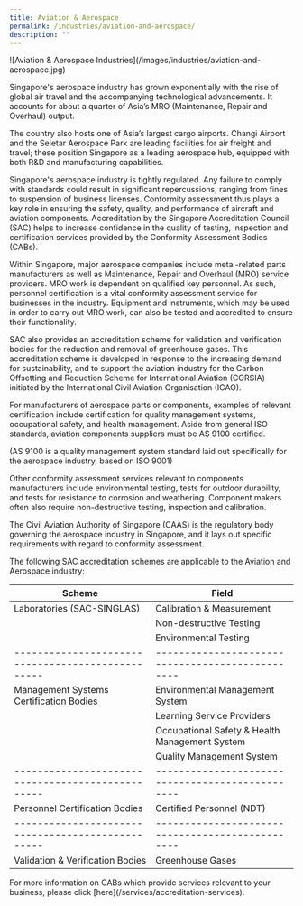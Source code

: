 ```yaml
---
title: Aviation & Aerospace
permalink: /industries/aviation-and-aerospace/
description: ""
---
```

!\[Aviation & Aerospace Industries\](/images/industries/aviation-and-aerospace.jpg)

Singapore's aerospace industry has grown exponentially with the rise of global air travel and the accompanying technological advancements. It accounts for about a quarter of Asia’s MRO (Maintenance, Repair and Overhaul) output. 

The country also hosts one of  Asia’s largest cargo airports. Changi Airport and the Seletar Aerospace Park are leading facilities for air freight and travel; these position Singapore as a leading aerospace hub, equipped with both R&D and manufacturing capabilities.

Singapore's aerospace industry is tightly regulated. Any failure to comply with standards could result in significant repercussions, ranging from fines to suspension of business licenses. Conformity assessment thus plays a key role in ensuring the safety, quality, and performance of aircraft and aviation components. Accreditation by the Singapore Accreditation Council (SAC) helps to increase confidence in the quality of testing, inspection and certification services provided by the Conformity Assessment Bodies (CABs).

Within Singapore, major aerospace companies include metal-related parts manufacturers as well as Maintenance, Repair and Overhaul (MRO) service providers. MRO work is dependent on qualified key personnel. As such, personnel certification is a vital conformity assessment service for businesses in the industry. Equipment and instruments, which may be used in order to carry out MRO work, can also be tested and accredited to ensure their functionality.

SAC also provides an accreditation scheme for validation and verification bodies for the reduction and removal of greenhouse gases. This accreditation scheme is developed in response to the increasing demand for sustainability, and to support the aviation industry for the Carbon Offsetting and Reduction Scheme for International Aviation (CORSIA) initiated by the International Civil Aviation Organisation (ICAO).

For manufacturers of aerospace parts or components, examples of relevant certification include certification for quality management systems, occupational safety, and health management. Aside from general ISO standards, aviation components suppliers must be AS 9100 certified.

(AS 9100 is a quality management system standard laid out specifically for the aerospace industry, based on ISO 9001)

Other conformity assessment services relevant to components manufacturers include environmental testing, tests for outdoor durability, and tests for resistance to corrosion and weathering. Component makers often also require non-destructive testing, inspection and calibration.

The Civil Aviation Authority of Singapore (CAAS) is the regulatory body governing the aerospace industry in Singapore, and it lays out specific requirements with regard to conformity assessment.

The following SAC accreditation schemes are applicable to the Aviation and Aerospace industry:


| Scheme                                          | Field                                          |
|-------------------------------------------------|------------------------------------------------|
| Laboratories (SAC-SINGLAS)                      | Calibration & Measurement                      |
|                                                 | Non-destructive Testing                        |
|                                                 | Environmental Testing                          |
|-------------------------------------------------|------------------------------------------------|
| Management Systems Certification Bodies         | Environmental Management System                |
|                                                 | Learning Service Providers                     |
|                                                 | Occupational Safety & Health Management System |
|                                                 | Quality Management System                      |
|-------------------------------------------------|------------------------------------------------|
| Personnel Certification Bodies                  | Certified Personnel (NDT)                      |
|-------------------------------------------------|------------------------------------------------|
| Validation & Verification Bodies                | Greenhouse Gases                               |

For more information on CABs which provide services relevant to your business, please click \[here\](/services/accreditation-services).